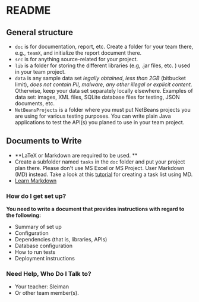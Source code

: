 # README #

## General structure ##

* `doc` is for documentation, report, etc. Create a folder for your team there, e.g., `teamX`, and initialize the report document there.
* `src` is for anything source-related for your project.
* `lib` is a folder for storing the different libraries (e.g, .jar files, etc. ) used in your team project.
* `data` is any sample data set  *legally obtained*, *less than 2GB* (bitbucket limit), *does not contain PII, malware, any other illegal or explicit content*. Otherwise, keep your data set separately locally elsewhere. Examples of data set: images, XML files, SQLite database files for testing, JSON documents, etc.
* `NetBeansProjects` is a folder where you must put NetBeans  projects you are using for various testing purposes. You can write plain Java applications to test the API(s) you planed to use in your team project.

## Documents to Write ##

* **LaTeX  or Markdown are required to be used. **
* Create a subfolder named `tasks` in the `doc` folder and put your project plan there. Please don't use MS Excel or MS Project. User Markdown (MD) instead. Take a look at this [tutorial](https://github.com/blog/1825-task-lists-in-all-markdown-documents) for creating a task list using MD.
* [Learn Markdown](https://bitbucket.org/tutorials/markdowndemo)

### How do I get set up?  ###

**You need to write a document that provides instructions with regard to the following:**

* Summary of set up
* Configuration
* Dependencies (that is, libraries, APIs)
* Database configuration
* How to run tests
* Deployment instructions

### Need Help, Who Do I Talk to? ###

* Your teacher: Sleiman
* Or other team member(s).